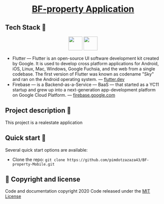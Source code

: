 

<!-- Name -->
<h1 align="center">
  <a href="https://www.bf-property.com/">BF-property Application </a> 
</h1>


## Tech Stack :electric_plug:

<p align="center">
  <img height="45" src="https://miro.medium.com/max/1400/1*1EdflNkq5gEqTy9yelFwDQ.png" />
  <img height="45" src="https://firebase.google.com/images/social.png" />
  
</p>

- Flutter — Flutter is an open-source UI software development kit created by Google. It is used to develop cross platform applications for Android, iOS, Linux, Mac, Windows, Google Fuchsia, and the web from a single codebase. The first version of Flutter was known as codename "Sky" and ran on the Android operating system. — [flutter.dev](https://flutter.dev/)
- Firebase —  is a Backend-as-a-Service — BaaS — that started as a YC11 startup and grew up into a next-generation app-development platform on Google Cloud Platform. — [firebase.google.com](https://firebase.google.com/?hl=th) 


##  Project description :page_facing_up:

This project is a realestate application


## Quick start :rocket:

Several quick start options are available:
- Clone the repo: `git clone https://github.com/pimdotzazaza43/BF-property-Mobile.git`



## :pushpin: Copyright and license

Code and documentation copyright 2020  Code released under the [MIT License](https://github.com/pimdotzazaza43/BF-property/blob/master/LICENSE)
